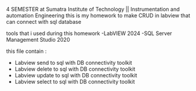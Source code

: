 4 SEMESTER at Sumatra Institute of Technology || Instrumentation and automation Engineering
this is my homework to make CRUD in labview that can connect with sql database

tools that i used during this homework
-LabVIEW 2024
-SQL Server Management Studio 2020

this file contain :
- Labview send to sql  with DB connectivity toolkit
- Labview delete to sql  with DB connectivity toolkit
- Labview update to sql  with DB connectivity toolkit
- Labview select to sql  with DB connectivity toolkit 
